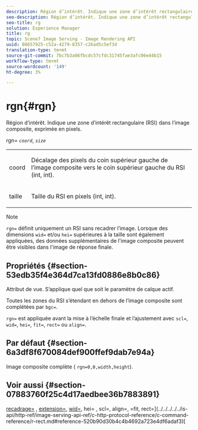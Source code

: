 ```yaml
---
description: Région d’intérêt. Indique une zone d’intérêt rectangulaire (RSI) dans l’image composite, exprimée en pixels.
seo-description: Région d’intérêt. Indique une zone d’intérêt rectangulaire (RSI) dans l’image composite, exprimée en pixels.
seo-title: rg
solution: Experience Manager
title: rg
topic: Scene7 Image Serving - Image Rendering API
uuid: 08657925-c52a-4279-8357-c26ad5c5ef3d
translation-type: tm+mt
source-git-commit: 7bc7b3a86fbcdc57cfdc31745fae3afc06e44b15
workflow-type: tm+mt
source-wordcount: '149'
ht-degree: 3%

---
```



# rgn{#rgn}

Région d’intérêt. Indique une zone d’intérêt rectangulaire (RSI) dans l’image composite, exprimée en pixels.

rgn= *`coord`*, *`size`*

<table id="simpletable_3A430F9078B04C2E90F4D1A130AFA20C"> 
 <tr class="strow"> 
  <td class="stentry"> <p><span class="varname"> coord</span> </p> </td> 
  <td class="stentry"> <p>Décalage des pixels du coin supérieur gauche de l’image composite vers le coin supérieur gauche du RSI (int, int). </p></td> 
 </tr> 
 <tr class="strow"> 
  <td class="stentry"> <p><span class="varname"> taille</span> </p></td> 
  <td class="stentry"> <p>Taille du RSI en pixels (int, int). </p></td> 
 </tr> 
</table>

>[!NOTE]
>
>`rgn=` définit uniquement un RSI sans recadrer l’image. Lorsque des dimensions `wid=` et/ou `hei=` supérieures à la taille sont également appliquées, des données supplémentaires de l&#39;image composite peuvent être visibles dans l&#39;image de réponse finale.

## Propriétés {#section-53edb35f4e364d7ca13fd0886e8b0c86}

Attribut de vue. S’applique quel que soit le paramètre de calque actif.

Toutes les zones du RSI s’étendant en dehors de l’image composite sont complétées par `bgc=`.

`rgn=` est appliquée avant la mise à l’échelle finale et l’ajustement avec  `scl=`,  `wid=`,  `hei=`,  `fit=`,  `rect=` ou  `align=`.

## Par défaut {#section-6a3df8f670084def900ffef9dab7e94a}

Image composite complète ( `rgn=0,0,width,height`).

## Voir aussi {#section-07883760f25c4d17aedbee36b7883891}

[recadrage=](../../../../../is-api/http-ref/image-serving-api-ref/c-http-protocol-reference/c-command-reference/r-crop.md#reference-6fd0f6399966446ab4425ce050572eab) ,  [extension=](../../../../../is-api/http-ref/image-serving-api-ref/c-http-protocol-reference/c-command-reference/r-extend.md#reference-7e9156beb285459d830e2d56782a74ac),  [wid=](../../../../../is-api/http-ref/image-serving-api-ref/c-http-protocol-reference/c-command-reference/r-is-http-wid.md#reference-bfeadcb67bf4485f851eb21345527e47), hei= [ ](../../../../../is-api/http-ref/image-serving-api-ref/c-http-protocol-reference/c-command-reference/r-is-http-hei.md#reference-6d6f556ccc0e4b98a815e8a5c1944a96), scl=, align=, =fit, rect=](../../../../../is-api/http-ref/image-serving-api-ref/c-http-protocol-reference/c-command-reference/r-rect.md#reference-520b90d30b4c4b4692a723e4df6adaf3)[](../../../../../is-api/http-ref/image-serving-api-ref/c-http-protocol-reference/c-command-reference/r-scl.md#reference-b2a74e493d0d407e98fe350551ba3fcc)[](../../../../../is-api/http-ref/image-serving-api-ref/c-http-protocol-reference/c-command-reference/r-fit.md#reference-f11bff6d93d143d6b135de3a923bc989)[[](../../../../../is-api/http-ref/image-serving-api-ref/c-http-protocol-reference/c-command-reference/r-align.md#reference-b7d6b87c75124d78884f916dd6544bc7)
